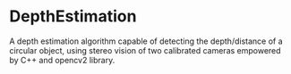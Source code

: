 # DepthEstimation
A depth estimation algorithm capable of detecting the depth/distance of a circular object, using stereo vision of two calibrated cameras empowered by C++ and opencv2 library.
